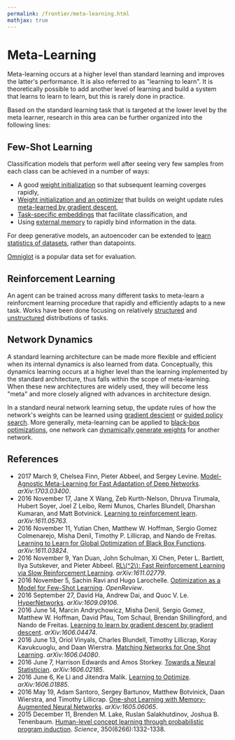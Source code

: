 ```yaml
---
permalink: /frontier/meta-learning.html
mathjax: true
---
```

# Meta-Learning

Meta-learning occurs at a higher level than standard learning and improves the latter's performance. It is also referred to as "learning to learn". It is theoretically possible to add another level of learning and build a system that learns to learn to learn, but this is rarely done in practice.

Based on the standard learning task that is targeted at the lower level by the meta learner, research in this area can be further organized into the following lines:

## Few-Shot Learning

Classification models that perform well after seeing very few samples from each class can be achieved in a number of ways:

* A good [weight initialization](https://arxiv.org/abs/1703.03400) so that subsequent learning coverges rapidly,
* [Weight initialization and an optimizer](https://openreview.net/forum?id=rJY0-Kcll) that builds on weight update rules [meta-learned by gradient descent](https://arxiv.org/abs/1606.04474),
* [Task-specific embeddings](https://arxiv.org/abs/1606.04080) that facilitate classification, and
* Using [external memory](https://arxiv.org/abs/1605.06065) to rapidly bind information in the data.

For deep generative models, an autoencoder can be extended to [learn statistics of datasets](https://arxiv.org/abs/1606.02185), rather than datapoints.

[Omniglot](https://github.com/brendenlake/omniglot) is a popular data set for evaluation.

## Reinforcement Learning

An agent can be trained across many different tasks to meta-learn a reinforcment learning procedure that rapidly and efficiently adapts to a new task. Works have been done focusing on relatively [structured](https://arxiv.org/abs/1611.05763) and [unstructured](https://arxiv.org/abs/1611.02779) distributions of tasks.

## Network Dynamics

A standard learning architecture can be made more flexible and efficient when its internal dynamics is also learned from data. Conceptually, this dynamics learning occurs at a higher level than the learning implemented by the standard architecture, thus falls within the scope of meta-learning. When these new architectures are widely used, they will become less "meta" and more closely aligned with advances in architecture design.

In a standard neural network learning setup, the update rules of how the network's weights can be learned using [gradient descient](https://arxiv.org/abs/1606.04474) or [guided policy search](https://arxiv.org/abs/1606.01885). More generally, meta-learning can be applied to [black-box optimizations](https://arxiv.org/abs/1611.03824), one network can [dynamically generate weights](https://arxiv.org/abs/1609.09106) for another network.

## References

* 2017 March 9, Chelsea Finn, Pieter Abbeel, and Sergey Levine. [Model-Agnostic Meta-Learning for Fast Adaptation of Deep Networks](https://arxiv.org/abs/1703.03400). *arXiv:1703.03400*.
* 2016 November 17, Jane X Wang, Zeb Kurth-Nelson, Dhruva Tirumala, Hubert Soyer, Joel Z Leibo, Remi Munos, Charles Blundell, Dharshan Kumaran, and Matt Botvinick. [Learning to reinforcement learn](https://arxiv.org/abs/1611.05763). *arXiv:1611.05763*.
* 2016 November 11, Yutian Chen, Matthew W. Hoffman, Sergio Gomez Colmenarejo, Misha Denil, Timothy P. Lillicrap, and Nando de Freitas. [Learning to Learn for Global Optimization of Black Box Functions](https://arxiv.org/abs/1611.03824). *arXiv:1611.03824*.
* 2016 November 9, Yan Duan, John Schulman, Xi Chen, Peter L. Bartlett, Ilya Sutskever, and Pieter Abbeel. [RL\\(^2\\): Fast Reinforcement Learning via Slow Reinforcement Learning](https://arxiv.org/abs/1611.02779). *arXiv:1611.02779*.
* 2016 November 5, Sachin Ravi and Hugo Larochelle. [Optimization as a Model for Few-Shot Learning](https://openreview.net/forum?id=rJY0-Kcll). *OpenReview*.
* 2016 September 27, David Ha, Andrew Dai, and Quoc V. Le. [HyperNetworks](https://arxiv.org/abs/1609.09106). *arXiv:1609.09106*.
* 2016 June 14, Marcin Andrychowicz, Misha Denil, Sergio Gomez, Matthew W. Hoffman, David Pfau, Tom Schaul, Brendan Shillingford, and Nando de Freitas. [Learning to learn by gradient descent by gradient descent](https://arxiv.org/abs/1606.04474). *arXiv:1606.04474*.
* 2016 June 13, Oriol Vinyals, Charles Blundell, Timothy Lillicrap, Koray Kavukcuoglu, and Daan Wierstra. [Matching Networks for One Shot Learning](https://arxiv.org/abs/1606.04080). *arXiv:1606.04080*.
* 2016 June 7, Harrison Edwards and Amos Storkey. [Towards a Neural Statistician](https://arxiv.org/abs/1606.02185). *arXiv:1606.02185*.
* 2016 June 6, Ke Li and Jitendra Malik. [Learning to Optimize](https://arxiv.org/abs/1606.01885). *arXiv:1606.01885*.
* 2016 May 19, Adam Santoro, Sergey Bartunov, Matthew Botvinick, Daan Wierstra, and Timothy Lillicrap. [One-shot Learning with Memory-Augmented Neural Networks](https://arxiv.org/abs/1605.06065). *arXiv:1605.06065*.
* 2015 December 11, Brenden M. Lake, Ruslan Salakhutdinov, Joshua B. Tenenbaum. [Human-level concept learning through probabilistic program induction](http://science.sciencemag.org/content/350/6266/1332). *Science*, 350(6266):1332-1338.
